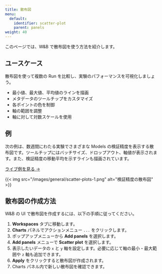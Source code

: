 ```yaml
---
title: 散布図
menu:
  default:
    identifier: scatter-plot
    parent: panels
weight: 40
---
```


このページでは、W&B で散布図を使う方法を紹介します。

## ユースケース

散布図を使って複数の Run を比較し、実験のパフォーマンスを可視化しましょう。

- 最小値、最大値、平均値のラインを描画
- メタデータのツールチップをカスタマイズ
- 各ポイントの色を制御
- 軸の範囲を調整
- 軸に対して対数スケールを使用

## 例

次の例は、数週間にわたる実験でさまざまな Models の検証精度を表示する散布図です。ツールチップにはバッチサイズ、ドロップアウト、軸値が表示されます。また、検証精度の移動平均を示すラインも描画されています。

[ライブ例を見る →](https://app.wandb.ai/l2k2/l2k/reports?view=carey%2FScatter%20Plot)

{{< img src="/images/general/scatter-plots-1.png" alt="検証精度の散布図" >}}

## 散布図の作成方法

W&B の UI で散布図を作成するには、以下の手順に従ってください。

1. **Workspaces** タブに移動します。
2. **Charts** パネルでアクションメニュー `...` をクリックします。
3. ポップアップメニューから **Add panels** を選択します。
4. **Add panels** メニューで **Scatter plot** を選択します。
5. 表示したいデータの `x` と `y` 軸を設定します。必要に応じて軸の最小・最大範囲や `z` 軸も追加できます。
6. **Apply** をクリックすると散布図が作成されます。
7. Charts パネル内で新しい散布図を確認できます。